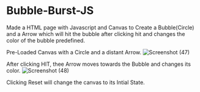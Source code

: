 # Bubble-Burst-JS
Made a HTML page with Javascript and Canvas to Create a Bubble(Circle) and a Arrow which will hit the bubble after clicking hit and changes the color of the bubble predefined.

Pre-Loaded Canvas with a Circle and a distant Arrow.
![Screenshot (47)](https://user-images.githubusercontent.com/71917947/204104892-33163755-64fc-49a7-951e-ea2772083dbe.png)

After clicking HIT, thee Arrow moves towards the Bubble and changes its color.
![Screenshot (48)](https://user-images.githubusercontent.com/71917947/204104941-7ac09b29-c4e0-498a-9881-aee8563c067f.png)

Clicking Reset will change the canvas to its Intial State.
